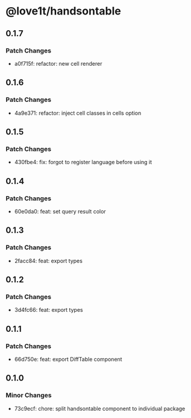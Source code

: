 # @love1t/handsontable

## 0.1.7

### Patch Changes

- a0f715f: refactor: new cell renderer

## 0.1.6

### Patch Changes

- 4a9e371: refactor: inject cell classes in cells option

## 0.1.5

### Patch Changes

- 430fbe4: fix: forgot to register language before using it

## 0.1.4

### Patch Changes

- 60e0da0: feat: set query result color

## 0.1.3

### Patch Changes

- 2facc84: feat: export types

## 0.1.2

### Patch Changes

- 3d4fc66: feat: export types

## 0.1.1

### Patch Changes

- 66d750e: feat: export DiffTable component

## 0.1.0

### Minor Changes

- 73c9ecf: chore: split handsontable component to individual package
